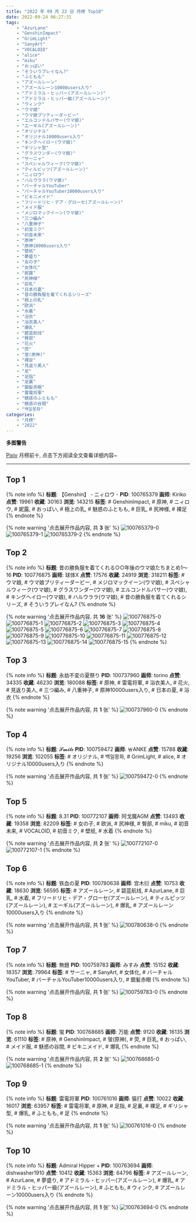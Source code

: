```yaml
---
title: "2022 年 09 月 22 日 月榜 Top10"
date: 2022-09-24 06:27:31
tags:
    - "AzurLane"
    - "GenshinImpact"
    - "GrimLight"
    - "SanyArt"
    - "VOCALOID"
    - "alice"
    - "miku"
    - "おっぱい"
    - "そういうプレイなん?"
    - "ふともも"
    - "アズールレーン"
    - "アズールレーン10000users入り"
    - "アドミラル・ヒッパー(アズールレーン)"
    - "アドミラル・ヒッパー級(アズールレーン)"
    - "ウィンク"
    - "ウマ娘"
    - "ウマ娘プリティーダービー"
    - "エルコンドルパサー(ウマ娘)"
    - "エーギル(アズールレーン)"
    - "オリジナル"
    - "オリジナル10000users入り"
    - "キングヘイロー(ウマ娘)"
    - "ギリシャ型"
    - "グラスワンダー(ウマ娘)"
    - "サーニャ"
    - "スペシャルウィーク(ウマ娘)"
    - "ティルピッツ(アズールレーン)"
    - "ニィロウ"
    - "ハルウララ(ウマ娘)"
    - "バーチャルYouTuber"
    - "バーチャルYouTuber10000users入り"
    - "ビキニメイド"
    - "フリードリヒ・デア・グローセ(アズールレーン)"
    - "メイド服"
    - "メジロマックイーン(ウマ娘)"
    - "三つ編み"
    - "八重神子"
    - "初音ミク"
    - "初音未来"
    - "原神"
    - "原神10000users入り"
    - "壁纸"
    - "夢盛り"
    - "女の子"
    - "女体化"
    - "妮露"
    - "尻神様"
    - "巨乳"
    - "日本の夏"
    - "昔の勝負服を着てくれるシリーズ"
    - "極上の乳"
    - "欧派"
    - "水着"
    - "浴衣"
    - "浴衣美人"
    - "爆乳"
    - "碧蓝航线"
    - "臀部"
    - "花火"
    - "荧"
    - "蛍(原神)"
    - "裸足"
    - "見返り美人"
    - "足"
    - "足指"
    - "足裏"
    - "銀髪赤眼"
    - "雷電将軍"
    - "魅惑のふともも"
    - "魅惑の谷間"
    - "백일몽화"
categories:
    - "月榜"
    - "2022"
---
```


<i class="fa fa-triangle-exclamation"></i>**多图警告**<i class="fa fa-triangle-exclamation"></i>

[Pixiv](https://www.pixiv.net/) 月榜前十, 点击下方阅读全文查看详细内容~

<!-- more -->

---

## Top 1

{% note info %}
**标题**: 【Genshin】 - ニィロウ -
**PID**: 100765379 **画师**: Kiriko
**点赞**: 19961 **收藏**: 30163 **浏览**: 143215
**标签**: # GenshinImpact, # 原神, # ニィロウ, # 妮露, # おっぱい, # 極上の乳, # 魅惑のふともも, # 巨乳, # 尻神様, # 裸足
{% endnote %}

{% note warning '点击展开作品内容, 共 **3** 张' %}
![100765379-0](https://i.pixiv.re/img-original/img/2022/08/26/08/00/01/100765379_p0.png)
![100765379-1](https://i.pixiv.re/img-original/img/2022/08/26/08/00/01/100765379_p1.png)
![100765379-2](https://i.pixiv.re/img-original/img/2022/08/26/08/00/01/100765379_p2.png)
{% endnote %}

## Top 2

{% note info %}
**标题**: 昔の勝負服を着てくれる○○年後のウマ娘たちまとめ1〜16
**PID**: 100776875 **画师**: 球体X
**点赞**: 17576 **收藏**: 24919 **浏览**: 318211
**标签**: # ウマ娘, # ウマ娘プリティーダービー, # メジロマックイーン(ウマ娘), # スペシャルウィーク(ウマ娘), # グラスワンダー(ウマ娘), # エルコンドルパサー(ウマ娘), # キングヘイロー(ウマ娘), # ハルウララ(ウマ娘), # 昔の勝負服を着てくれるシリーズ, # そういうプレイなん?
{% endnote %}

{% note warning '点击展开作品内容, 共 **16** 张' %}
![100776875-0](https://i.pixiv.re/img-original/img/2022/08/26/20/42/05/100776875_p0.jpg)
![100776875-1](https://i.pixiv.re/img-original/img/2022/08/26/20/42/05/100776875_p1.jpg)
![100776875-2](https://i.pixiv.re/img-original/img/2022/08/26/20/42/05/100776875_p2.jpg)
![100776875-3](https://i.pixiv.re/img-original/img/2022/08/26/20/42/05/100776875_p3.jpg)
![100776875-4](https://i.pixiv.re/img-original/img/2022/08/26/20/42/05/100776875_p4.jpg)
![100776875-5](https://i.pixiv.re/img-original/img/2022/08/26/20/42/05/100776875_p5.jpg)
![100776875-6](https://i.pixiv.re/img-original/img/2022/08/26/20/42/05/100776875_p6.jpg)
![100776875-7](https://i.pixiv.re/img-original/img/2022/08/26/20/42/05/100776875_p7.jpg)
![100776875-8](https://i.pixiv.re/img-original/img/2022/08/26/20/42/05/100776875_p8.jpg)
![100776875-9](https://i.pixiv.re/img-original/img/2022/08/26/20/42/05/100776875_p9.jpg)
![100776875-10](https://i.pixiv.re/img-original/img/2022/08/26/20/42/05/100776875_p10.jpg)
![100776875-11](https://i.pixiv.re/img-original/img/2022/08/26/20/42/05/100776875_p11.jpg)
![100776875-12](https://i.pixiv.re/img-original/img/2022/08/26/20/42/05/100776875_p12.jpg)
![100776875-13](https://i.pixiv.re/img-original/img/2022/08/26/20/42/05/100776875_p13.jpg)
![100776875-14](https://i.pixiv.re/img-original/img/2022/08/26/20/42/05/100776875_p14.jpg)
![100776875-15](https://i.pixiv.re/img-original/img/2022/08/26/20/42/05/100776875_p15.jpg)
{% endnote %}

## Top 3

{% note info %}
**标题**: 永劫不変の夏祭り
**PID**: 100737960 **画师**: torino
**点赞**: 34335 **收藏**: 46230 **浏览**: 180088
**标签**: # 原神, # 雷電将軍, # 浴衣美人, # 花火, # 見返り美人, # 三つ編み, # 八重神子, # 原神10000users入り, # 日本の夏, # 浴衣
{% endnote %}

{% note warning '点击展开作品内容, 共 **1** 张' %}
![100737960-0](https://i.pixiv.re/img-original/img/2022/08/25/00/00/10/100737960_p0.jpg)
{% endnote %}

## Top 4

{% note info %}
**标题**: 𝓢𝓶𝓲𝓵𝓮
**PID**: 100759472 **画师**: ￦ANKE
**点赞**: 15788 **收藏**: 19256 **浏览**: 102055
**标签**: # オリジナル, # 백일몽화, # GrimLight, # alice, # オリジナル10000users入り
{% endnote %}

{% note warning '点击展开作品内容, 共 **1** 张' %}
![100759472-0](https://i.pixiv.re/img-original/img/2022/08/26/00/00/04/100759472_p0.jpg)
{% endnote %}

## Top 5

{% note info %}
**标题**: 8.31
**PID**: 100772107 **画师**: 阿戈魔AGM
**点赞**: 13493 **收藏**: 19358 **浏览**: 82209
**标签**: # 女の子, # 欧派, # 尻神様, # 臀部, # miku, # 初音未来, # VOCALOID, # 初音ミク, # 壁纸, # 水着
{% endnote %}

{% note warning '点击展开作品内容, 共 **2** 张' %}
![100772107-0](https://i.pixiv.re/img-original/img/2022/08/26/17/01/18/100772107_p0.jpg)
![100772107-1](https://i.pixiv.re/img-original/img/2022/08/26/17/01/18/100772107_p1.jpg)
{% endnote %}

## Top 6

{% note info %}
**标题**: 铁血の夏
**PID**: 100780638 **画师**: 宫木衍
**点赞**: 10753 **收藏**: 18630 **浏览**: 56595
**标签**: # アズールレーン, # 碧蓝航线, # AzurLane, # 巨乳, # 水着, # フリードリヒ・デア・グローセ(アズールレーン), # ティルピッツ(アズールレーン), # エーギル(アズールレーン), # 爆乳, # アズールレーン10000users入り
{% endnote %}

{% note warning '点击展开作品内容, 共 **1** 张' %}
![100780638-0](https://i.pixiv.re/img-original/img/2022/08/26/23/02/47/100780638_p0.jpg)
{% endnote %}

## Top 7

{% note info %}
**标题**: 無題
**PID**: 100759783 **画师**: みすみ
**点赞**: 15152 **收藏**: 18357 **浏览**: 79964
**标签**: # サーニャ, # SanyArt, # 女体化, # バーチャルYouTuber, # バーチャルYouTuber10000users入り, # 銀髪赤眼
{% endnote %}

{% note warning '点击展开作品内容, 共 **1** 张' %}
![100759783-0](https://i.pixiv.re/img-original/img/2022/08/26/00/03/33/100759783_p0.png)
{% endnote %}

## Top 8

{% note info %}
**标题**: 蛍
**PID**: 100768685 **画师**: 万能
**点赞**: 9120 **收藏**: 16135 **浏览**: 61110
**标签**: # 原神, # GenshinImpact, # 蛍(原神), # 荧, # 巨乳, # おっぱい, # メイド服, # 魅惑の谷間, # ビキニメイド, # 爆乳
{% endnote %}

{% note warning '点击展开作品内容, 共 **2** 张' %}
![100768685-0](https://i.pixiv.re/img-original/img/2022/08/26/13/00/41/100768685_p0.jpg)
![100768685-1](https://i.pixiv.re/img-original/img/2022/08/26/13/00/41/100768685_p1.jpg)
{% endnote %}

## Top 9

{% note info %}
**标题**: 雷電将軍
**PID**: 100761016 **画师**: 猫打
**点赞**: 10022 **收藏**: 16017 **浏览**: 63957
**标签**: # 雷電将軍, # 原神, # 足指, # 足裏, # 裸足, # ギリシャ型, # 爆乳, # ふともも, # 足
{% endnote %}

{% note warning '点击展开作品内容, 共 **1** 张' %}
![100761016-0](https://i.pixiv.re/img-original/img/2022/08/26/00/49/52/100761016_p0.jpg)
{% endnote %}

## Top 10

{% note info %}
**标题**: Admiral Hipper +
**PID**: 100763694 **画师**: dishwasher1910
**点赞**: 10412 **收藏**: 15363 **浏览**: 64796
**标签**: # アズールレーン, # AzurLane, # 夢盛り, # アドミラル・ヒッパー(アズールレーン), # 爆乳, # アドミラル・ヒッパー級(アズールレーン), # ふともも, # ウィンク, # アズールレーン10000users入り
{% endnote %}

{% note warning '点击展开作品内容, 共 **1** 张' %}
![100763694-0](https://i.pixiv.re/img-original/img/2022/08/26/04/20/21/100763694_p0.jpg)
{% endnote %}
